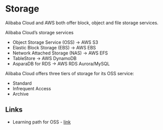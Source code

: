 # Storage

Alibaba Cloud and AWS both offer block, object and file storage services.

Alibaba Cloud’s storage services 
 - Object Storage Service (OSS) -> AWS S3
 - Elastic Block Storage (EBS) -> AWS EBS
 - Network Attached Storage (NAS) -> AWS EFS
 - TableStore -> AWS DynamoDB
 - AsparaDB for RDS -> AWS RDS Aurora/MySQL

Alibaba Cloud offers three tiers of storage for its OSS service: 
- Standard
- Infrequent Access
- Archive

## Links
 
- Learning path for OSS - [link](https://www.alibabacloud.com/getting-started/learningpath/oss)